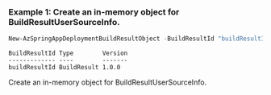### Example 1: Create an in-memory object for BuildResultUserSourceInfo.
```powershell
New-AzSpringAppDeploymentBuildResultObject -BuildResultId "buildResultId" -Version 1.0.0
```

```output
BuildResultId Type        Version
------------- ----        -------
buildResultId BuildResult 1.0.0
```

Create an in-memory object for BuildResultUserSourceInfo.